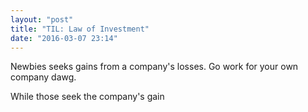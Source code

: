 ```yaml
---
layout: "post"
title: "TIL: Law of Investment"
date: "2016-03-07 23:14"
---
```


Newbies seeks gains from a company's losses.
Go work for your own company dawg.

While those seek the company's gain
